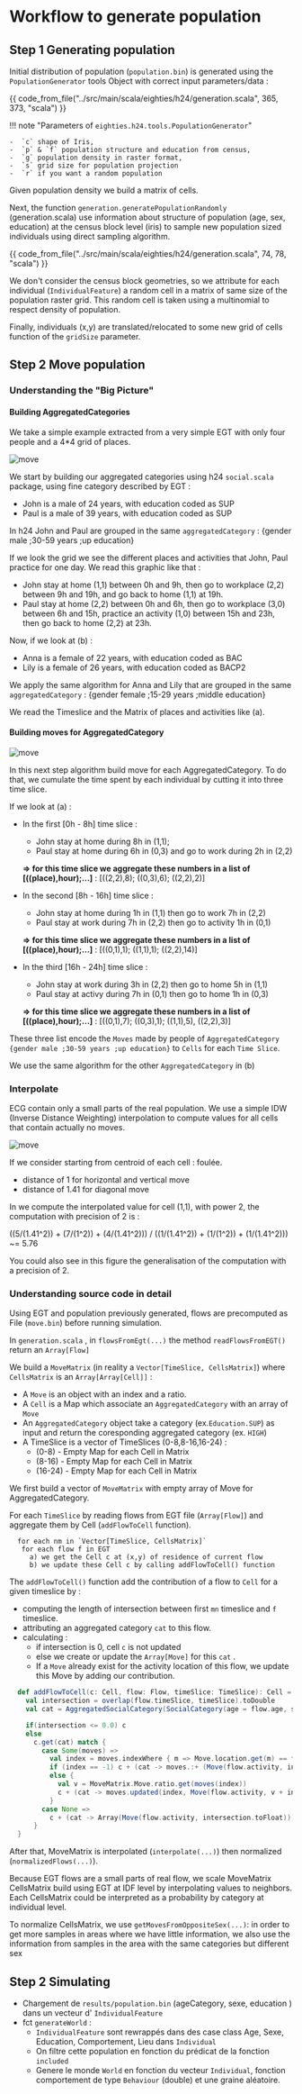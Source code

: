 # Workflow to generate population


## Step 1 Generating population

Initial distribution of population (`population.bin`) is generated using the `PopulationGenerator` tools Object with correct input parameters/data :

{{ code_from_file("../src/main/scala/eighties/h24/generation.scala", 365, 373, "scala") }}

!!! note "Parameters of `eighties.h24.tools.PopulationGenerator`"

    -  `c` shape of Iris,
    -  `p` & `f` population structure and education from census,
    -  `g` population density in raster format,
    -  `s` grid size for population projection
    -  `r` if you want a random population

Given population density we build a matrix of cells.

Next, the function `generation.generatePopulationRandomly` (generation.scala) use information about structure of population (age, sex, education) at the census block level (iris) to sample new population sized individuals using direct sampling algorithm.

{{ code_from_file("../src/main/scala/eighties/h24/generation.scala", 74, 78, "scala") }}

We don't consider the census block geometries, so we attribute for each individual (`IndividualFeature`) a random cell in a matrix of same size of the population raster grid. This random cell is taken using a multinomial to respect density of population.

Finally, individuals (x,y) are translated/relocated to some new grid of cells function of the `gridSize` parameter.

## Step 2 Move population

### Understanding the "Big Picture"

#### Building AggregatedCategories

We take a simple example extracted from a very simple EGT with only four people and a 4*4 grid of places.

![move](./img/move1.jpg)

We start by building our aggregated categories using h24 `social.scala` package, using fine category described by EGT : 

- John is a male of 24 years, with education coded as SUP
- Paul is a male of 39 years, with education coded as SUP

In h24 John and Paul are grouped in the same `aggregatedCategory` : {gender male ;30-59 years ;up education}  

If we look the grid we see the different places and activities that John, Paul practice for one day. We read this graphic like that : 

- John stay at home (1,1) between 0h and 9h, then go to workplace (2,2) between 9h and 19h, and go back to home (1,1) at 19h. 
- Paul stay at home (2,2) between 0h and 6h, then go to workplace (3,0) between 6h and 15h, practice an activity (1,0) between 15h and 23h, then go back to home (2,2) at 23h.

Now, if we look at (b) :

- Anna is a female of 22 years, with education coded as BAC
- Lily is a female of 26 years, with education coded as BACP2

We apply the same algorithm for Anna and Lily that are grouped in the same `aggregatedCategory` : {gender female ;15-29 years ;middle education}

We read the Timeslice and the Matrix of places and activities like (a).

#### Building moves for AggregatedCategory

![move](./img/move2.jpg)

In this next step algorithm build move for each AggregatedCategory. To do that, we cumulate the time spent by each individual by cutting it into three time slice.

If we look at (a) : 

- In the first [0h - 8h] time slice : 
  - John stay at home during 8h in (1,1);
  - Paul stay at home during 6h in (0,3) and go to work during 2h in (2,2)
  
  **=> for this time slice we aggregate these numbers in a list of [((place),hour);...]** : [((2,2),8); ((0,3),6); ((2,2),2)]

- In the second [8h - 16h] time slice :
  - John stay at home during 1h in (1,1) then go to work 7h in (2,2)
  - Paul stay at work during 7h in (2,2) then go to activity 1h in (0,1)

  **=> for this time slice we aggregate these numbers in a list of [((place),hour);...]** : [((0,1),1); ((1,1),1); ((2,2),14)]

- In the third [16h - 24h] time slice :
  - John stay at work during 3h in (2,2) then go to home 5h in (1,1)
  - Paul stay at activy during 7h in (0,1) then go to home 1h in (0,3)

  **=> for this time slice we aggregate these numbers in a list of [((place),hour);...]** : [((0,1),7); ((0,3),1); ((1,1),5), ((2,2),3)]

These three list encode the `Moves` made by people of `AggregatedCategory {gender male ;30-59 years ;up education}` to `Cells` for each `Time Slice`. 

We use the same algorithm for the other `AggregatedCategory` in (b)

### Interpolate 

ECG contain only a small parts of the real population. We use a simple IDW (Inverse Distance Weighting) interpolation to compute values for all cells that contain actually no moves.

![move](./img/move3.png)

If we consider starting from centroid of each cell : foulée.

- distance of 1 for horizontal and vertical move 
- distance of 1.41 for diagonal move

In we compute the interpolated value for cell (1,1), with power 2, the computation with precision of 2 is :

((5/(1.41^2)) + (7/(1^2)) + (4/(1.41^2))) / ((1/(1.41^2)) + (1/(1^2)) + (1/(1.41^2))) ~= 5.76

You could also see in this figure the generalisation of the computation with a precision of 2.

### Understanding source code in detail

Using EGT and population previously generated, flows are precomputed as File (`move.bin`) before running simulation.

In `generation.scala` , in `flowsFromEgt(...)` the method `readFlowsFromEGT()` return an `Array[Flow]`

We build a `MoveMatrix` (in reality a `Vector[TimeSlice, CellsMatrix]`) where `CellsMatrix` is an `Array[Array[Cell]]`  :

- A `Move` is an object with an index and a ratio.
- A `Cell` is a Map which associate an `AggregatedCategory` with an array of `Move`
- An `AggregatedCategory` object take a category (ex.`Education.SUP`) as input and return the coresponding aggregated category (ex. `HIGH`)
- A TimeSlice is a vector of TimeSlices (0-8,8-16,16-24) :
    - (0-8) - Empty Map for each Cell in Matrix
    - (8-16) - Empty Map for each Cell in Matrix
    - (16-24) - Empty Map for each Cell in Matrix

We first build a vector of `MoveMatrix` with empty array of Move for AggregatedCategory.

For each `TimeSlice` by reading flows from EGT file (`Array[Flow]`) and aggregate them by Cell (`addFlowToCell` function).

```
  for each nm in `Vector[TimeSlice, CellsMatrix]`  
   for each flow f in EGT  
     a) we get the Cell c at (x,y) of residence of current flow 
     b) we update these Cell c by calling addFlowToCell() function
``` 

The `addFlowToCell()` function add the contribution of a flow to `Cell` for a given timeslice by :
- computing the length of intersection between first `mn` timeslice and `f` timeslice.
- attributing an aggregated category `cat` to this flow.
- calculating :
    - if intersection is 0, cell `c` is not updated
    - else we create or update the `Array[Move]` for this `cat` .
    - If a `Move` already exist for the activity location of this flow, we update this Move by adding our contribution.

```scala
  def addFlowToCell(c: Cell, flow: Flow, timeSlice: TimeSlice): Cell = {
    val intersection = overlap(flow.timeSlice, timeSlice).toDouble
    val cat = AggregatedSocialCategory(SocialCategory(age = flow.age, sex = flow.sex, education = flow.education))

    if(intersection <= 0.0) c
    else
      c.get(cat) match {
        case Some(moves) =>
          val index = moves.indexWhere { m => Move.location.get(m) == flow.activity }
          if (index == -1) c + (cat -> moves.:+ (Move(flow.activity, intersection.toFloat)))
          else {
            val v = MoveMatrix.Move.ratio.get(moves(index))
            c + (cat -> moves.updated(index, Move(flow.activity, v + intersection.toFloat)))
          }
        case None =>
          c + (cat -> Array(Move(flow.activity, intersection.toFloat)))
      }
  }
```

After that, MoveMatrix is interpolated (`interpolate(...)`) then normalized (`normalizedFlows(...)`).

Because EGT flows are a small parts of real flow, we scale MoveMatrix CellsMatrix build using EGT at IDF level by interpolating values to neighbors. Each CellsMatrix could be interpreted as a probability by category at individual level.

To normalize CellsMatrix, we use `getMovesFromOppositeSex(...)`: in order to get more samples in areas where we have little information, we also use the information from samples in the area with the same categories but different sex



## Step 2 Simulating


- Chargement de `results/population.bin`   (ageCategory, sexe, education ) dans un vecteur d' `IndividualFeature`
- fct `generateWorld` :
    - `IndividualFeature` sont rewrappés dans des case class Age, Sexe, Education, Comportement, Lieu dans `Individual`
    - On filtre cette population en fonction du prédicat de la fonction `included`
    - Genere le monde `World` en fonction du vecteur `Individual`, fonction comportement de type `Behaviour` (double) et une graine  aléatoire. 
 



